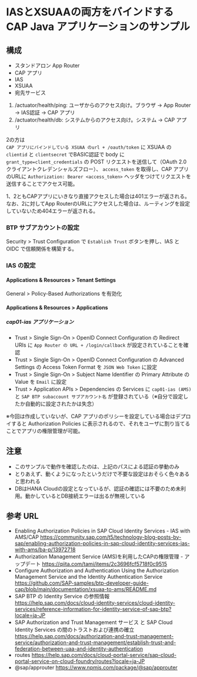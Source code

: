 # IASとXSUAAの両方をバインドするCAP Java アプリケーションのサンプル

## 構成

- スタンドアロン App Router
- CAP アプリ
- IAS
- XSUAA
- 宛先サービス

1. /actuator/health/ping: ユーザからのアクセス向け。ブラウザ -> App Router -> IAS認証 -> CAP アプリ  
2. /actuator/health/db: システムからのアクセス向け。システム -> CAP アプリ  

2の方は  
`CAP アプリにバインドしている XSUAA のurl + /oauth/token` に XSUAA の `clientid` と `clientsecret` でBASIC認証で body に `grant_type=client_credentials` の POST リクエストを送信して（OAuth 2.0 クライアントクレデンシャルズフロー）、 `access_token` を取得し、CAP アプリのURLに `Authorization: Bearer <access_token>` ヘッダをつけてリクエストを送信することでアクセス可能。  

1、2ともCAPアプリにいきなり直接アクセスした場合は401エラーが返される。  
なお、2に対してApp RouterのURLにアクセスした場合は、ルーティングを設定していないため404エラーが返される。  

### BTP サブアカウントの設定

Security > Trust Configuration で `Establish Trust` ボタンを押し、IAS と OIDC で信頼関係を構築する。

### IAS の設定

#### Applications & Resources > Tenant Settings

General > Policy-Based Authorizations を有効化

#### Applications & Resources > Applications

##### cap01-ias アプリケーション

- Trust > Single Sign-On > OpenID Connect Configuration の Redirect URIs に `App Router の URL + /login/callback` が設定されていることを確認
- Trust > Single Sign-On > OpenID Connect Configuration の Advanced Settings の Access Token Format を `JSON Web Token` に設定
- Trust > Single Sign-On > Subject Name Identifier の Primary Attribute の Value を `Email` に設定
- Trust > Application APIs > Dependencies の Services に `cap01-ias (AMS)` と `SAP BTP subaccount サブアカウント名` が登録されている（※自分で設定したか自動的に設定されたかは失念）

※今回は作成していないが、CAP アプリのポリシーを設定している場合はデプロイすると Authorization Policies に表示されるので、それをユーザに割り当てることでアプリの権限管理が可能。

## 注意

- このサンプルで動作を確認したのは、上記のパスによる認証の挙動のみ
- とりあえず、動くようになったというだけで不要な設定はおそらく色々あると思われる
- DBはHANA Cloudの設定となっているが、認証の確認には不要のため未利用。動かしているとDB接続エラーは出るが無視している

## 参考 URL

- Enabling Authorization Policies in SAP Cloud Identity Services - IAS with AMS/CAP https://community.sap.com/t5/technology-blog-posts-by-sap/enabling-authorization-policies-in-sap-cloud-identity-services-ias-with-ams/ba-p/13972718
- Authorization Management Service (AMS)を利用したCAPの権限管理 - アップデート https://qiita.com/tami/items/2c3696fcf5718f0c9515
- Configure Authorization and Authentication Using the Authorization Management Service and the Identity Authentication Service https://github.com/SAP-samples/btp-developer-guide-cap/blob/main/documentation/xsuaa-to-ams/README.md
- SAP BTP の Identity Service の参照情報 https://help.sap.com/docs/cloud-identity-services/cloud-identity-services/reference-information-for-identity-service-of-sap-btp?locale=ja-JP
- SAP Authorization and Trust Management サービス と SAP Cloud Identity Services の間のトラストおよび連携の確立 https://help.sap.com/docs/authorization-and-trust-management-service/authorization-and-trust-management/establish-trust-and-federation-between-uaa-and-identity-authentication
- routes https://help.sap.com/docs/cloud-portal-service/sap-cloud-portal-service-on-cloud-foundry/routes?locale=ja-JP
- @sap/approuter https://www.npmjs.com/package/@sap/approuter


